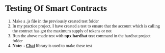 <h1 style="font-family: 'Times New Roman'">Testing Of Smart Contracts</h1>
<ol style="font-family: 'Times New Roman'">
    <li>Make a .js file in the previously created test folder</li>
    <li>In my practice project, I have created a test to ensure that the account which is calling the contract has got the maximum supply of tokens or not</li>
    <li>Run the above made test with <b>npx hardhat test</b> command in the hardhat project folder</li>
    <li><b>Note: - <a href="https://www.chaijs.com/guide/">Chai</a></b> library is used to make these test</li>
</ol>